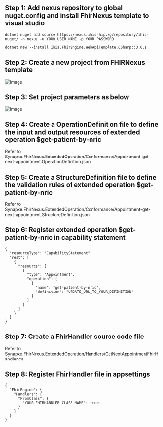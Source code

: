 
## Step 1: Add nexus repository to global nuget.config and install FhirNexus template to visual studio
```
dotnet nuget add source https://nexus.ihis-hip.sg/repository/ihis-nuget/ -n nexus -u YOUR_USER_NAME -p YOUR_PASSWORD

dotnet new --install Ihis.FhirEngine.WebApiTemplate.CSharp::3.0.1
```
## Step 2: Create a new project from FHIRNexus template
![image](https://github.com/bruce4000www/Synapxe.FhirNexus.ExtendedOperation/assets/141336095/574859fb-3e8c-47a7-b30c-8115542ea0f3)

## Step 3: Set project parameters as below
![image](https://github.com/bruce4000www/Synapxe.FhirNexus.ExtendedOperation/assets/141336095/bdf9ce41-de8f-4ea0-8a0f-b87dd6a5c2d2)

## Step 4: Create a OperationDefinition file to define the input and output resources of extended operation $get-patient-by-nric
Refer to Synapxe.FhirNexus.ExtendedOperation/Conformance/Appointment-get-next-appointment.OperationDefinition.json

## Step 5: Create a StructureDefinition file to define the validation rules of extended operation $get-patient-by-nric
Refer to Synapxe.FhirNexus.ExtendedOperation/Conformance/Appointment-get-next-appointment.StructureDefinition.json

## Step 6: Register extended operation $get-patient-by-nric in capability statement
```
{
  "resourceType": "CapabilityStatement",
  "rest": [
    {
      "resource": [
        {
          "type": "Appointment",
          "operation": [
            {
              "name": "get-patient-by-nric",
              "definition": "UPDATE_URL_TO_YOUR_DEFINITION"
            }
          ]
        }
      ]
    }
  ]
}
```
## Step 7: Create a FhirHandler source code file
Refer to Synapxe.FhirNexus.ExtendedOperation/Handlers/GetNextAppointmentFhirHandler.cs

## Step 8: Register FhirHandler file in appsettings
```
{
  "FhirEngine": {
    "Handlers": {
      "FromClass": {
        "YOUR_FHIRHANDLER_CLASS_NAME": true
      }
    }
  }
}
```
